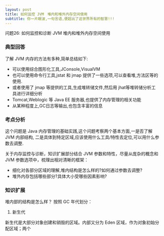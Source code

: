 ```yaml
---
layout: post
title: 如何监控 JVM　堆内和堆外内存空间使用
subtitle: 你一片眼波,一句言语,便超出了这世界所有的智慧!!! 
---
```

问题26: 如何监控和诊断 JVM 堆内和堆外内存空间使用

### 典型回答
了解 JVM 内存的方法有多种,简单总结如下:
* 可以使用综合图形化工具,JConsole,VisualVM
* 也可以使用命令行工具,jstat 和 jmap 提供了一些选项,可以查看堆,方法区等的使用.
* 或者使用了 jmap 等提供的工具,生成堆转储文件,然后用 jhat等堆转储分析工具进行详细分析
* Tomcat,Weblogic 等 Java EE 服务器,也提供了内存管理的相关功能
* 从某种程度上,GC日志等输出,也包含丰富的信息

### 考点分析

这个问题是 Java 内存管理的基础实践,这个问题考察两个基本方面,一是否了解 JVM 内部结构, 二是具体到特定区域,应该使用什么工具/特性去定位,可以用什么参数去调整.

关于内存监控与诊断，知识扩展部分结合 JVM 参数和特性，尽量从庞杂的概念和 JVM 参数选项中，梳理出相对清晰的框架：
* 细化对各部分区域的理解,堆内结构是怎么样的?如何通过参数去调整?
* 堆外内存包括哪些部分?具体大小受哪些因素影响?

### 知识扩展

堆内部的结构是怎么样？
按照 GC 年代划分：
1. 新生代

新生代是大部分对象创建和销毁的区域。内部又分为 Eden 区域，作为对象初始分配区域；两个 